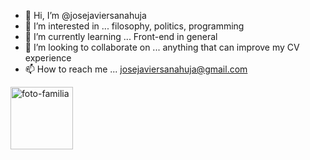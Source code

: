 - 👋 Hi, I’m @josejaviersanahuja
- 👀 I’m interested in ... filosophy, politics, programming
- 🌱 I’m currently learning ... Front-end in general
- 💞️ I’m looking to collaborate on ... anything that can improve my CV experience
- 📫 How to reach me ... josejaviersanahuja@gmail.com

<!---
josejaviersanahuja/josejaviersanahuja is a ✨ special ✨ repository because its `README.md` (this file) appears on your GitHub profile.
You can click the Preview link to take a look at your changes.
--->
<img src="https://firebasestorage.googleapis.com/v0/b/twitter-clone-d82aa.appspot.com/o/images%2FIMG_20200619_213014.jpg?alt=media&token=c3bbb05a-f5c5-4b50-bdc2-cf7aa3580c50" alt="foto-familia" height=100 width=100/>
